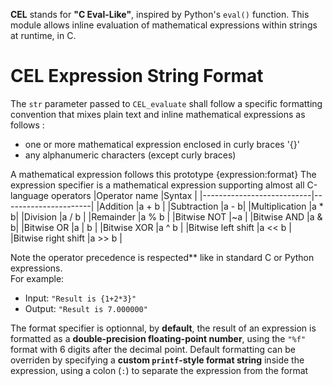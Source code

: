 
**CEL** stands for **"C Eval-Like"**, inspired by Python's `eval()` function.  This module allows inline evaluation of mathematical expressions within strings at runtime, in C.

# CEL Expression String Format

The `str` parameter passed to `CEL_evaluate` shall follow a specific formatting convention that mixes plain text and inline mathematical expressions as follows :
 - one or more mathematical expression enclosed in curly braces '{}'
 - any alphanumeric characters (except curly braces)

A mathematical expression follows this prototype
{expression:format}
The expression specifier is a mathematical expression supporting almost all C-language operators
|Operator name 	            |Syntax                |
|---------------------------|----------------------|
|Addition 	|a + b 	|
|Subtraction 	|a - b|
|Multiplication 	|a * b|
|Division 	|a / b 	|
|Remainder 	|a % b 	|
|Bitwise NOT 	|~a 	|
|Bitwise AND 	|a & b|
|Bitwise OR 	|a | b |
|Bitwise XOR 	|a ^ b 	|
|Bitwise left shift 	|a << b |
|Bitwise right shift 	|a >> b 	|

Note the operator precedence is respected** like in standard C or Python expressions.  
  For example:  
  - Input: `"Result is {1+2*3}"`  
  - Output: `"Result is 7.000000"`

The format specifier is optionnal, by **default**, the result of an expression is formatted as a **double-precision floating-point number**, using the `"%f"` format with 6 digits after the decimal point.
Default formatting can be overriden by specifying a **custom `printf`-style format string** inside the expression, using a colon (`:`) to separate the expression from the format

